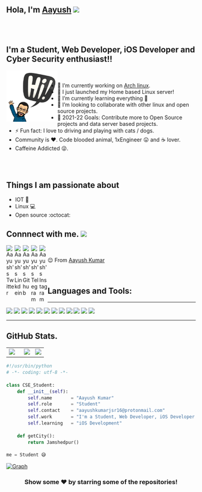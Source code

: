 ## Hola, I'm [Aayush](https://aayushkumar20.github.io/) <img src="https://media.giphy.com/media/12oufCB0MyZ1Go/giphy.gif" width="50">

<br/>
<br/>

## I'm a Student, Web Developer, iOS Developer and Cyber Security enthusiast!!

<!-- About me image -->
<img src='https://raw.githubusercontent.com/aayushkumar20/aayushkumar20.github.io/main/images/thumbs/01.jpg' align='left' width='27%'>
<br>

- 🔭 I’m currently working on [Arch linux](https://archlinux.org//).
- 🔭 I just launched my Home based Linux server!
- 🌱 I’m currently learning everything 🤣
- 👯 I’m looking to collaborate with other linux and open source projects.
- 🥅 2021-22 Goals: Contribute more to Open Source projects and data server based projects.
- ⚡ Fun fact: I love to driving and playing with cats / dogs.
- Community is :heart:. Code blooded animal, 1xEngineer :stuck_out_tongue: and :coffee: lover. 
- Caffeine Addicted 😜.
<br>
<br> 

## Things I am passionate about

- IOT :robot:
- Linux :computer:
- Open source :octocat:

## Connnect with me. <img src="https://github.com/TheDudeThatCode/TheDudeThatCode/blob/master/Assets/Handshake.gif" height="32px">

<a href="https://twitter.com/Aayushkumarjsr">
<img align="left" alt="Aayush's Twitter" width="22px" src="https://th.bing.com/th/id/R.9a3a06f78cc0a8d79fce59e2de6da146?rik=nLAu3Z%2f0QUb%2fVw&riu=http%3a%2f%2ficons.iconarchive.com%2ficons%2fiynque%2fios7-style%2f1024%2fTwitter-icon.png&ehk=eD3Hc5yQAyP3AKPJoYHB8yeWKwKdaVAswR5kxmodex4%3d&risl=&pid=ImgRaw&r=0" />
</a>
<a href="www.linkedin.com/in/aayush-kumar-20">
  <img align="left" alt="Aayush's Linkdein" width="22px" src="https://th.bing.com/th/id/R.a330e248626552a23af35e5c46526234?rik=DZhkgnpER0YViQ&riu=http%3a%2f%2fpngimg.com%2fuploads%2flinkedIn%2flinkedIn_PNG8.png&ehk=4bFzIDABrAypqOis7809R99fdbUW93GC4XfvnNxZfdA%3d&risl=&pid=ImgRaw&r=0" />
</a>
<a href="https://github.com/aayushkumar20">
  <img align="left" alt="Aayush's Github" width="22px" src="https://th.bing.com/th/id/OIP.PA0na-U5pFux0q11P4Z2rAHaHa?pid=ImgDet&rs=1" />
</a>
<a href="https://t.me/@Asphalt_a">
  <img align="left" alt="Aayush's Telegram" width="22px" src="https://th.bing.com/th/id/OIP.wFWRVqVsMXhnyoYtiKmdZwHaHa?pid=ImgDet&rs=1" />
</a>
<a href="https://www.instagram.com/a.k_soonawalla/?r=nametag">
  <img align="left" alt="Aayush's Instagram" width="22px" src="https://th.bing.com/th/id/R.03f40b67b63d9c1c1a5a792109bbc699?rik=GbXemMJT0MR0zw&riu=http%3a%2f%2fdbdmedia.co.uk%2fperch%2fresources%2finsta-transparent-logo.png&ehk=IgOWdaM%2fubF4QwM2WNq7zh97LJMVFQ9SD1A4Jv3HI9Y%3d&risl=&pid=ImgRaw&r=0" />
</a>
<br>


😉 From [Aayush Kumar](https://github.com/aayushkumar20)


<br>


## Languages and Tools:


<hr>
<code><img height="25" src="https://upload.wikimedia.org/wikipedia/commons/thumb/0/0a/Python.svg/1200px-Python.svg.png"></code>
<code><img height="25" src="https://www.dlf.pt/dfpng/middlepng/559-5598467_file-swift-logo-svg-wikimedia-commons-swift-programming.png"></code>
<code><img height="25" src="https://th.bing.com/th/id/OIP.0XWe-l9BGbxRxksGkqAHCAHaGn?pid=ImgDet&rs=1"></code>
<code><img height="25" src="https://raw.githubusercontent.com/isocpp/logos/master/cpp_logo.png"></code>
<code><img height="25" src="https://th.bing.com/th/id/R.95e08e2d98526849bbf0606536a04acf?rik=aw7pCN3NbibFCg&riu=http%3a%2f%2flofrev.net%2fwp-content%2fphotos%2f2014%2f10%2fLinux-logo.png&ehk=6ThG0axMBgrGFKzDw6C77t96N9KUiWuKiQbvxau%2bn1s%3d&risl=&pid=ImgRaw&r=0"></code>
<code><img height="25" src="https://cdn4.iconfinder.com/data/icons/logos-3/600/React.js_logo-512.png"></code>
<code><img height="25" src="https://cdn-images-1.medium.com/max/2000/1*6ahbWjp_g9hqhaTDSJOL1Q.png"></code>
<code><img height="25" src="https://logos-download.com/wp-content/uploads/2016/09/GitHub_logo.png"></code>
<code><img height="25" src="https://mpng.subpng.com/20180802/tpl/kisspng-logo-html5-brand-clip-art-%E6%9D%89-%E5%B1%B1-%E8%89%AF-%E9%9B%84-5b62be01b565d5.334247781533197825743.jpg"></code>
<code><img height="25" src="https://f0.pngfuel.com/png/120/705/c-logo-png-clip-art.png"></code>
<code><img height="25" src="https://th.bing.com/th/id/OIP.p4q0GhB5KUBWW3QHJ4cWQwHaIl?pid=ImgDet&rs=1"></code>
<code><img height="25" src="https://th.bing.com/th/id/OIP._gup-xIt_rg0OzpxRjhIxQHaHa?pid=ImgDet&rs=1"></code>

<hr>

## GitHub Stats.


<table width="100%"> 
  <tr>
    <td width="40%">
      <img src="https://github-readme-stats.vercel.app/api?username=aayushkumar20&show_icons=true&theme=algolia">
    </td>
    <td width="30%">
      <img src="https://github-readme-stats-eight-theta.vercel.app/api/top-langs/?username=aayushkumar20&layout=compact&langs_count=8&theme=algolia">
    </td>
    <td width="30%">
      <img src="https://github-readme-stats.vercel.app/api/top-langs?username=aayushkumar20&amp;langs_count=8&amp;theme=algolia">
    </td>
  </tr>
</table>

```python
#!/usr/bin/python
# -*- coding: utf-8 -*-

class CSE_Student:
    def __init__(self):
        self.name       = "Aayush Kumar"
        self.role       = "Student"
        self.contact    = "aayushkumarjsr16@protonmail.com"
        self.work       = "I'm a Student, Web Developer, iOS Developer and Cyber Security enthusiast!!"
        self.learning   = "iOS Development"
    
    def getCity():
        return Jamshedpur()

me = Student 😅
```

<!--<div align="center">

[![trophy](https://github-profile-trophy.vercel.app/?username=aayushkumar20)](https://github.com/ryo-ma/github-profile-trophy)

[![Top Langs](https://github-readme-stats.vercel.app/api/top-langs/?username=aayushkumar20)](https://github.com/anuraghazra/github-readme-stats)

![GitHub stats](https://github-readme-stats.vercel.app/api?username=aayushkumar20&show_icons=true)  

![GitHub Activity Graph](https://activity-graph.herokuapp.com/graph?username=aayushkumar20)  

![GitHub metrics](https://metrics.lecoq.io/aayushkumar20)  

![GitHub streak stats](https://github-readme-streak-stats.herokuapp.com/?user=aayushkumar20)  
-->


[![Graph](https://activity-graph.herokuapp.com/graph?username=aayushkumar20&theme=react-dark)](https://github.com/aayushkumar20/github-readme-activity-graph)


<div align="center">


### Show some ❤️ by starring some of the repositories!

</div>

<!-- to ignore syntax -->
